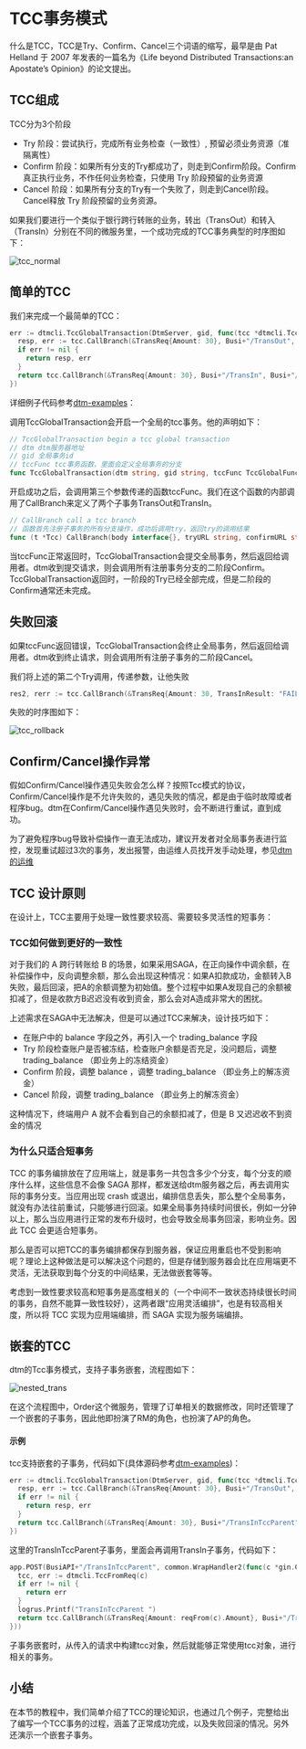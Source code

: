 # TCC事务模式
什么是TCC，TCC是Try、Confirm、Cancel三个词语的缩写，最早是由 Pat Helland 于 2007 年发表的一篇名为《Life beyond Distributed Transactions:an Apostate’s Opinion》的论文提出。

## TCC组成
TCC分为3个阶段

- Try 阶段：尝试执行，完成所有业务检查（一致性）, 预留必须业务资源（准隔离性）
- Confirm 阶段：如果所有分支的Try都成功了，则走到Confirm阶段。Confirm真正执行业务，不作任何业务检查，只使用 Try 阶段预留的业务资源
- Cancel 阶段：如果所有分支的Try有一个失败了，则走到Cancel阶段。Cancel释放 Try 阶段预留的业务资源。

如果我们要进行一个类似于银行跨行转账的业务，转出（TransOut）和转入（TransIn）分别在不同的微服务里，一个成功完成的TCC事务典型的时序图如下：

![tcc_normal](../imgs/tcc_normal.jpg)

## 简单的TCC

我们来完成一个最简单的TCC：

``` go
err := dtmcli.TccGlobalTransaction(DtmServer, gid, func(tcc *dtmcli.Tcc) (*resty.Response, error) {
  resp, err := tcc.CallBranch(&TransReq{Amount: 30}, Busi+"/TransOut", Busi+"/TransOutConfirm", Busi+"/TransOutRevert")
  if err != nil {
    return resp, err
  }
  return tcc.CallBranch(&TransReq{Amount: 30}, Busi+"/TransIn", Busi+"/TransInConfirm", Busi+"/TransInRevert")
})
```

详细例子代码参考[dtm-examples](https://github.com/dtm-labs/dtm-examples)：

调用TccGlobalTransaction会开启一个全局的tcc事务。他的声明如下：

``` go
// TccGlobalTransaction begin a tcc global transaction
// dtm dtm服务器地址
// gid 全局事务id
// tccFunc tcc事务函数，里面会定义全局事务的分支
func TccGlobalTransaction(dtm string, gid string, tccFunc TccGlobalFunc) error
```

开启成功之后，会调用第三个参数传递的函数tccFunc。我们在这个函数的内部调用了CallBranch来定义了两个子事务TransOut和TransIn。

``` go
// CallBranch call a tcc branch
// 函数首先注册子事务的所有分支操作，成功后调用try，返回try的调用结果
func (t *Tcc) CallBranch(body interface{}, tryURL string, confirmURL string, cancelURL string) (*resty.Response, error)
```

当tccFunc正常返回时，TccGlobalTransaction会提交全局事务，然后返回给调用者。dtm收到提交请求，则会调用所有注册事务分支的二阶段Confirm。TccGlobalTransaction返回时，一阶段的Try已经全部完成，但是二阶段的Confirm通常还未完成。

## 失败回滚

如果tccFunc返回错误，TccGlobalTransaction会终止全局事务，然后返回给调用者。dtm收到终止请求，则会调用所有注册子事务的二阶段Cancel。

我们将上述的第二个Try调用，传递参数，让他失败

``` go
res2, rerr := tcc.CallBranch(&TransReq{Amount: 30, TransInResult: "FAILURE"}, Busi+"/TransIn", Busi+"/TransInConfirm", Busi+"/TransInRevert")
```

失败的时序图如下：

![tcc_rollback](../imgs/tcc_rollback.jpg)

## Confirm/Cancel操作异常

假如Confirm/Cancel操作遇见失败会怎么样？按照Tcc模式的协议，Confirm/Cancel操作是不允许失败的，遇见失败的情况，都是由于临时故障或者程序bug。dtm在Confirm/Cancel操作遇见失败时，会不断进行重试，直到成功。

为了避免程序bug导致补偿操作一直无法成功，建议开发者对全局事务表进行监控，发现重试超过3次的事务，发出报警，由运维人员找开发手动处理，参见[dtm的运维](../deploy/maintain)

## TCC 设计原则
在设计上，TCC主要用于处理一致性要求较高、需要较多灵活性的短事务：

### TCC如何做到更好的一致性
对于我们的 A 跨行转账给 B 的场景，如果采用SAGA，在正向操作中调余额，在补偿操作中，反向调整余额，那么会出现这种情况：如果A扣款成功，金额转入B失败，最后回滚，把A的余额调整为初始值。整个过程中如果A发现自己的余额被扣减了，但是收款方B迟迟没有收到资金，那么会对A造成非常大的困扰。

上述需求在SAGA中无法解决，但是可以通过TCC来解决，设计技巧如下：
- 在账户中的 balance 字段之外，再引入一个 trading_balance 字段
- Try 阶段检查账户是否被冻结，检查账户余额是否充足，没问题后，调整 trading_balance （即业务上的冻结资金）
- Confirm 阶段，调整 balance ，调整 trading_balance （即业务上的解冻资金）
- Cancel 阶段，调整 trading_balance （即业务上的解冻资金）

这种情况下，终端用户 A 就不会看到自己的余额扣减了，但是 B 又迟迟收不到资金的情况

### 为什么只适合短事务

TCC 的事务编排放在了应用端上，就是事务一共包含多少个分支，每个分支的顺序什么样，这些信息不会像 SAGA 那样，都发送给dtm服务器之后，再去调用实际的事务分支。当应用出现 crash 或退出，编排信息丢失，那么整个全局事务，就没有办法往前重试，只能够进行回滚。如果全局事务持续时间很长，例如一分钟以上，那么当应用进行正常的发布升级时，也会导致全局事务回滚，影响业务。因此 TCC 会更适合短事务。

那么是否可以把TCC的事务编排都保存到服务器，保证应用重启也不受到影响呢？理论上这种做法是可以解决这个问题的，但是存储到服务器会比在应用端更不灵活，无法获取到每个分支的中间结果，无法做嵌套等等。

考虑到一致性要求较高和短事务是高度相关的（一个中间不一致状态持续很长时间的事务，自然不能算一致性较好），这两者跟“应用灵活编排”，也是有较高相关度，所以将 TCC 实现为应用端编排，而 SAGA 实现为服务端编排。

## 嵌套的TCC

dtm的Tcc事务模式，支持子事务嵌套，流程图如下：

![nested_trans](../imgs/nested_trans.jpg)

在这个流程图中，Order这个微服务，管理了订单相关的数据修改，同时还管理了一个嵌套的子事务，因此他即扮演了RM的角色，也扮演了AP的角色。

#### 示例

tcc支持嵌套的子事务，代码如下(具体源码参考[dtm-examples](https://github.com/dtm-labs/dtm-examples))：

``` go
err := dtmcli.TccGlobalTransaction(DtmServer, gid, func(tcc *dtmcli.Tcc) (*resty.Response, error) {
  resp, err := tcc.CallBranch(&TransReq{Amount: 30}, Busi+"/TransOut", Busi+"/TransOutConfirm", Busi+"/TransOutRevert")
  if err != nil {
    return resp, err
  }
  return tcc.CallBranch(&TransReq{Amount: 30}, Busi+"/TransInTccParent", Busi+"/TransInConfirm", Busi+"/TransInRevert")
})
```

这里的TransInTccParent子事务，里面会再调用TransIn子事务，代码如下：

``` go
app.POST(BusiAPI+"/TransInTccParent", common.WrapHandler2(func(c *gin.Context) interface{} {
  tcc, err := dtmcli.TccFromReq(c)
  if err != nil {
    return err
  }
  logrus.Printf("TransInTccParent ")
  return tcc.CallBranch(&TransReq{Amount: reqFrom(c).Amount}, Busi+"/TransIn", Busi+"/TransInConfirm", Busi+"/TransInRevert")
}))
```

子事务嵌套时，从传入的请求中构建tcc对象，然后就能够正常使用tcc对象，进行相关的事务。

## 小结

在本节的教程中，我们简单介绍了TCC的理论知识，也通过几个例子，完整给出了编写一个TCC事务的过程，涵盖了正常成功完成，以及失败回滚的情况。另外还演示一个嵌套子事务。
